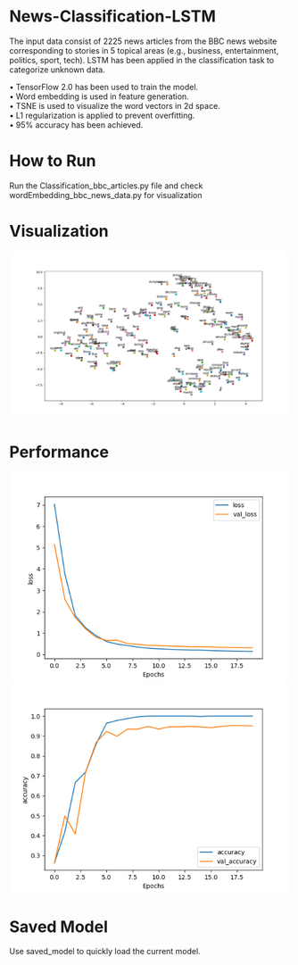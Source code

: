 # News-Classification-LSTM

The input data consist of 2225 news articles from the BBC news website corresponding to stories in 5 topical areas (e.g., business, entertainment, politics, sport, tech). LSTM has been applied in the classification task to categorize unknown data. <br/>

• TensorFlow 2.0 has been used to train the model.<br/>
• Word embedding is used in feature generation.<br/>
• TSNE is used to visualize the word vectors in 2d space.<br/>
• L1 regularization is applied to prevent overfitting.<br/>
• 95% accuracy has been achieved.<br/>

# How to Run

Run the Classification_bbc_articles.py file and check wordEmbedding_bbc_news_data.py for visualization

# Visualization 

![Loss Fuction](visualization.png)

# Performance

![Loss Fuction](loss_function.png)
![Accuracy](accuracy.png)

# Saved Model

Use saved_model to quickly load the current model.

